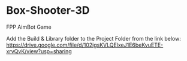 # Box-Shooter-3D
FPP AimBot Game

Add the Build & Library folder to the Project Folder from the link below:
https://drive.google.com/file/d/102igsKVLQElxeJ1E6beKvuETE-xrvQvK/view?usp=sharing

